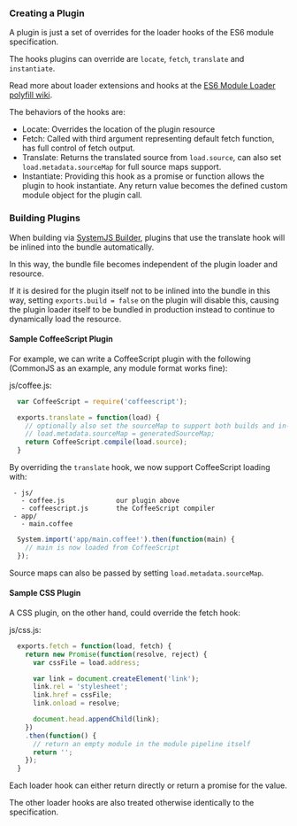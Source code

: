 ### Creating a Plugin

A plugin is just a set of overrides for the loader hooks of the ES6 module specification.

The hooks plugins can override are `locate`, `fetch`, `translate` and `instantiate`.

Read more about loader extensions and hooks at the [ES6 Module Loader polyfill wiki](https://github.com/ModuleLoader/es6-module-loader/blob/v0.17.0/docs/loader-extensions.md).

The behaviors of the hooks are:

* Locate: Overrides the location of the plugin resource
* Fetch: Called with third argument representing default fetch function, has full control of fetch output.
* Translate: Returns the translated source from `load.source`, can also set `load.metadata.sourceMap` for full source maps support.
* Instantiate: Providing this hook as a promise or function allows the plugin to hook instantiate. Any return value becomes the defined custom module object for the plugin call.

### Building Plugins

When building via [SystemJS Builder](https://github.com/systemjs/builder), plugins that use the translate hook will be inlined into the bundle automatically.

In this way, the bundle file becomes independent of the plugin loader and resource.

If it is desired for the plugin itself not to be inlined into the bundle in this way, setting `exports.build = false` on the plugin will disable this,
causing the plugin loader itself to be bundled in production instead to continue to dynamically load the resource.

#### Sample CoffeeScript Plugin

For example, we can write a CoffeeScript plugin with the following (CommonJS as an example, any module format works fine):

js/coffee.js:
```javascript
  var CoffeeScript = require('coffeescript');

  exports.translate = function(load) {
    // optionally also set the sourceMap to support both builds and in-browser transpilation
    // load.metadata.sourceMap = generatedSourceMap;
    return CoffeeScript.compile(load.source);
  }
```

By overriding the `translate` hook, we now support CoffeeScript loading with:

```
 - js/
   - coffee.js             our plugin above
   - coffeescript.js       the CoffeeScript compiler
 - app/
   - main.coffee
```

```javascript
  System.import('app/main.coffee!').then(function(main) {
    // main is now loaded from CoffeeScript
  });
```

Source maps can also be passed by setting `load.metadata.sourceMap`.

#### Sample CSS Plugin

A CSS plugin, on the other hand, could override the fetch hook:

js/css.js:
```javascript
  exports.fetch = function(load, fetch) {
    return new Promise(function(resolve, reject) {
      var cssFile = load.address;

      var link = document.createElement('link');
      link.rel = 'stylesheet';
      link.href = cssFile;
      link.onload = resolve;

      document.head.appendChild(link);
    })
    .then(function() {
      // return an empty module in the module pipeline itself
      return '';
    });
  }
```

Each loader hook can either return directly or return a promise for the value.

The other loader hooks are also treated otherwise identically to the specification.
